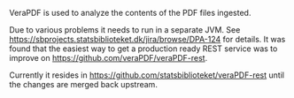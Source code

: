 VeraPDF is used to analyze the contents of the PDF files ingested.

Due to various problems it needs to run in a separate JVM.  See https://sbprojects.statsbiblioteket.dk/jira/browse/DPA-124
for details.  It was found that the easiest way to get a production ready 
REST service was to improve on https://github.com/veraPDF/veraPDF-rest.

Currently it resides in https://github.com/statsbiblioteket/veraPDF-rest until
the changes are merged back upstream.




